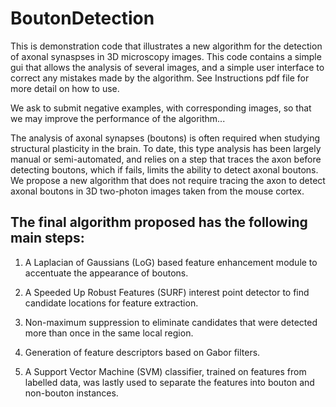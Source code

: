 # BoutonDetection

This is demonstration code that illustrates a new algorithm for the detection of axonal synaspses in 3D microscopy images.
This code contains a simple gui that allows the analysis of several images, and a simple user interface to correct any mistakes made by the algorithm. See Instructions pdf file for more detail on how to use.

We ask to submit negative examples, with corresponding images, so that we may improve the performance of the algorithm...

The analysis of axonal synapses (boutons) is often required when studying structural plasticity in the brain. To date, this type analysis has been largely manual or semi-automated, and relies on a step that traces the axon before detecting boutons, which if fails, limits the ability to detect axonal boutons. We propose a new algorithm that does not require tracing the axon to detect axonal boutons in 3D two-photon images taken from the mouse cortex. 

## The final algorithm proposed has the following main steps: ##
1. A Laplacian of Gaussians (LoG) based feature enhancement module to accentuate the appearance of boutons. 

2.  A Speeded Up Robust Features (SURF) interest point detector to find candidate locations for feature extraction. 

3.  Non-maximum suppression to eliminate candidates that were detected more than once in the same local region. 

4.  Generation of feature descriptors based on Gabor filters. 

5.  A Support Vector Machine (SVM) classifier, trained on features from labelled data, was lastly used to separate the features into bouton and non-bouton instances. 

